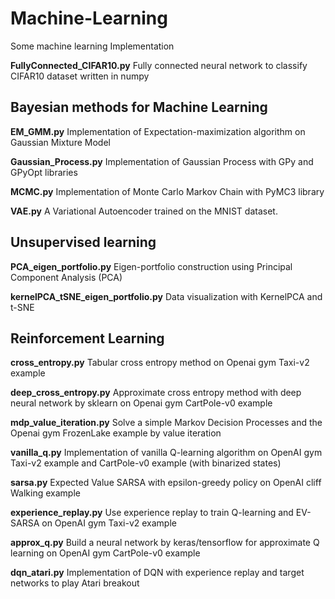 # Machine-Learning

Some machine learning Implementation

**FullyConnected_CIFAR10.py** Fully connected neural network to classify CIFAR10 dataset written in numpy

## Bayesian methods for Machine Learning
**EM_GMM.py** Implementation of Expectation-maximization algorithm on Gaussian Mixture Model

**Gaussian_Process.py** Implementation of Gaussian Process with  GPy and GPyOpt libraries

**MCMC.py** Implementation of Monte Carlo Markov Chain with PyMC3 library

**VAE.py** A Variational Autoencoder trained on the MNIST dataset.

## Unsupervised learning
**PCA_eigen_portfolio.py** Eigen-portfolio construction using Principal Component Analysis (PCA)

**kernelPCA_tSNE_eigen_portfolio.py** Data visualization with KernelPCA and t-SNE

## Reinforcement Learning
**cross_entropy.py** Tabular cross entropy method on Openai gym Taxi-v2 example

**deep_cross_entropy.py** Approximate cross entropy method with deep neural network by sklearn on Openai gym CartPole-v0 example

**mdp_value_iteration.py** Solve a simple Markov Decision Processes and the Openai gym FrozenLake example by value iteration

**vanilla_q.py** Implementation of vanilla Q-learning algorithm on OpenAI gym Taxi-v2 example and CartPole-v0 example (with binarized states)

**sarsa.py** Expected Value SARSA with epsilon-greedy policy on OpenAI cliff Walking example

**experience_replay.py** Use experience replay to train Q-learning and EV-SARSA on OpenAI gym Taxi-v2 example

**approx_q.py** Build a neural network by keras/tensorflow for approximate Q learning on OpenAI gym CartPole-v0 example

**dqn_atari.py** Implementation of DQN with experience replay and target networks to play Atari breakout
